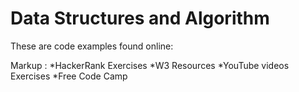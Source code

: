# Data Structures and Algorithm

These are code examples found online:

Markup : 	*HackerRank Exercises
			*W3 Resources
			*YouTube videos Exercises
			*Free Code Camp